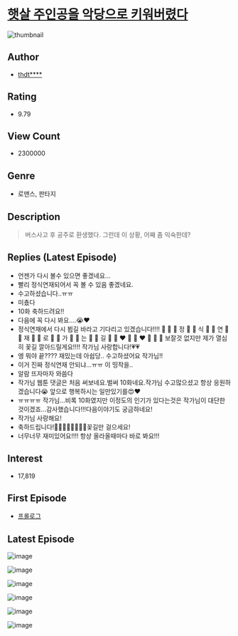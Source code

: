 # [햇살 주인공을 악당으로 키워버렸다](https://comic.naver.com/bestChallenge/list?titleId=750542)
![thumbnail](https://image-comic.pstatic.net/user_contents_data/challenge_comic/2020/11/29/335430/thumbnail_202x1646dca49c1_d37f_48ad_86c1_65e29dff2c49_00001168.JPEG)

## Author
- [thdt****](https://comic.naver.com/artistTitle?id=335430)

## Rating
- 9.79

## View Count
- 2300000

## Genre
- 로맨스, 판타지

## Description
> 버스사고 후 공주로 환생했다. 그런데 이 상황, 어째 좀 익숙한데?

## Replies (Latest Episode)
- 언젠가 다시 볼수 있으면 좋겠네요...
- 빨리 정식연재되어서 꼭 볼 수 있음 좋겠네요.
- 수고하셨습니다..ㅠㅠ
- 미춌다
- 10화 축하드려요!!
- 다음에 꼭 다시 봐요....😭❤️
- 정식연재에서 다시 뵙길 바라고 기다리고 있겠습니다!!!! 🌸 🌷 🌸 정 🌷 🌸 식 🌷 🌸 연 🌷 🌸 재 🌷 🌸 로 🌷 🌸 가 🌷 🌸 는 🌷 🌸 길 🌷 🌸 ❤ 🌷 🌸 ❤ 🌷 🌸 🌷 보잘것 없지만 제가 열심히 꽃길 깔아드릴게요!!!! 작가님 사랑합니다!💗💗
- 엥 뭐야 끝???? 재밌는데 아쉽당.. 수고하셨어요 작가님!!
- 이거 진짜 정식연재 안되냐...ㅠㅠ 이 띵작을..
- 알람 뜨자마자 와씀다
- 작가님 웹툰 댓글은 처음 써보네요.벌써 10화네요.작가님 수고많으셨고 항상 응원하겠습니다😭 앞으로 행복하시는 일만있기를😍❤
- ㅠㅠㅠㅠ 작가님...비록 10화였지만 이정도의 인기가 있다는것은 작가님이 대단한 것이겠죠...감사했습니다!!!다음이야기도 궁금하네요!
- 작가님 사랑해요!
- 축하드립니다!💐🌸🌷🍀🌹🌻🌺🌼꽃길만 걸으세요!
- 너무너무 재미있어요!!!! 항상 올라올때마다 바로 봐요!!!

## Interest
- 17,819

## First Episode
- [프롤로그](https://comic.naver.com/bestChallenge/detail?titleId=750542&no=1)

## Latest Episode
![image](https://image-comic.pstatic.net/user_contents_data/challenge_comic/2021/05/31/335430/upload_7219891655186801718.jpeg)

![image](https://image-comic.pstatic.net/user_contents_data/challenge_comic/2021/05/31/335430/upload_3774637046931665456.jpeg)

![image](https://image-comic.pstatic.net/user_contents_data/challenge_comic/2021/05/31/335430/upload_3847254284620227381.jpeg)

![image](https://image-comic.pstatic.net/user_contents_data/challenge_comic/2021/05/31/335430/upload_7077185139124877110.jpeg)

![image](https://image-comic.pstatic.net/user_contents_data/challenge_comic/2021/05/31/335430/upload_3762864352709272886.jpeg)

![image](https://image-comic.pstatic.net/user_contents_data/challenge_comic/2021/05/31/335430/upload_7292003319409881393.jpeg)
